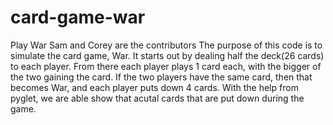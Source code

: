 # card-game-war
Play War
Sam and Corey are the contributors
The purpose of this code is to simulate the card game, War. It starts out by dealing half the deck(26 cards) to each player. From there each player plays 1 card each, with the bigger of the two gaining the card. If the two players have the same card, then that becomes War, and each player puts down 4 cards. With the help from pyglet, we are able show that acutal cards that are put down during the game.

